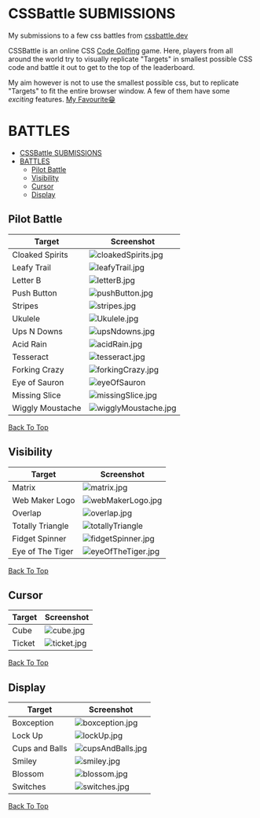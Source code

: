 # CSSBattle SUBMISSIONS

My submissions to a few css battles from [cssbattle.dev](https://cssbattle.dev/)

CSSBattle is an online CSS [Code Golfing](https://en.wikipedia.org/wiki/Code_golf) game. Here, players from all around the world try to visually replicate "Targets" in smallest possible CSS code and battle it out to get to the top of the leaderboard.

My aim however is not to use the smallest possible css, but to replicate "Targets" to fit the entire browser window.
A few of them have some _exciting_ features.
[My Favourite😁](./Pilot%20Battle/Ukulele/Ukulele.jpg)

# BATTLES

- [CSSBattle SUBMISSIONS](#cssbattle-submissions)
- [BATTLES](#battles)
  - [Pilot Battle](#pilot-battle)
  - [Visibility](#visibility)
  - [Cursor](#cursor)
  - [Display](#display)

## Pilot Battle

| Target           | Screenshot                                                                      |
| ---------------- | ------------------------------------------------------------------------------- |
| Cloaked Spirits  | ![cloakedSpirits.jpg](./Pilot%20Battle/Cloaked%20Spirits/cloakedSpirits.jpg)    |
| Leafy Trail      | ![leafyTrail.jpg](./Pilot%20Battle/Leafy%20Trail/leafyTrail.jpg)                |
| Letter B         | ![letterB.jpg](./Pilot%20Battle/Letter%20B/letterB.jpg)                         |
| Push Button      | ![pushButton.jpg](./Pilot%20Battle/Push%20Button/pushButton.jpg)                |
| Stripes          | ![stripes.jpg](./Pilot%20Battle/Stripes/stripes.jpg)                            |
| Ukulele          | ![Ukulele.jpg](./Pilot%20Battle/Ukulele/Ukulele.jpg)                            |
| Ups N Downs      | ![upsNdowns.jpg](./Pilot%20Battle/Ups%20N%20Downs/upsNdowns.jpg)                |
| Acid Rain        | ![acidRain.jpg](./Pilot%20Battle/Acid%20Rain/acidRain.jpg)                      |
| Tesseract        | ![tesseract.jpg](./Pilot%20Battle/Tesseract/tesseract.jpg)                      |
| Forking Crazy    | ![forkingCrazy.jpg](./Pilot%20Battle/Forking%20Crazy/forkingCrazy.jpg)          |
| Eye of Sauron    | ![eyeOfSauron](./Pilot%20Battle/Eye%20of%20Sauron/eyeOfSauron.jpg)              |
| Missing Slice    | ![missingSlice.jpg](./Pilot%20Battle/Missing%20Slice/missingSlice.jpg)          |
| Wiggly Moustache | ![wigglyMoustache.jpg](./Pilot%20Battle/Wiggly%20Moustache/wigglyMoustache.jpg) |

[Back To Top](#battles)

## Visibility

| Target           | Screenshot                                                                  |
| ---------------- | --------------------------------------------------------------------------- |
| Matrix           | ![matrix.jpg](./Visibility/Matrix/matrix.jpg)                               |
| Web Maker Logo   | ![webMakerLogo.jpg](./Visibility/Web%20Maker%20Logo/webMakerLogo.jpg)       |
| Overlap          | ![overlap.jpg](./Visibility/Overlap/overlap.jpg)                            |
| Totally Triangle | ![totallyTriangle](./Visibility/Totally%20Triangle/totallyTriangle.jpg)     |
| Fidget Spinner   | ![fidgetSpinner.jpg](./Visibility/Fidget%20Spinner/fidgetSpinner.jpg)       |
| Eye of The Tiger | ![eyeOfTheTiger.jpg](./Visibility/Eye%20of%20The%20Tiger/eyeOfTheTiger.jpg) |

[Back To Top](#battles)

## Cursor

| Target | Screenshot                                |
| ------ | ----------------------------------------- |
| Cube   | ![cube.jpg](./Cursor/Cube/cube.jpg)       |
| Ticket | ![ticket.jpg](./Cursor/Ticket/ticket.jpg) |

[Back To Top](#battles)

## Display

| Target         | Screenshot                                                         |
| -------------- | ------------------------------------------------------------------ |
| Boxception     | ![boxception.jpg](./Display/Boxception/boxception.jpg)             |
| Lock Up        | ![lockUp.jpg](./Display/Lock%20Up/lockUp.jpg)                      |
| Cups and Balls | ![cupsAndBalls.jpg](./Display/Cups%20and%20Balls/cupsAndBalls.jpg) |
| Smiley         | ![smiley.jpg](./Display/Smiley/smiley.jpg)                         |
| Blossom        | ![blossom.jpg](./Display/Blossom/blossom.jpg)                      |
| Switches       | ![switches.jpg](./Display/Switches/switches.jpg)                   |

[Back To Top](#battles)
